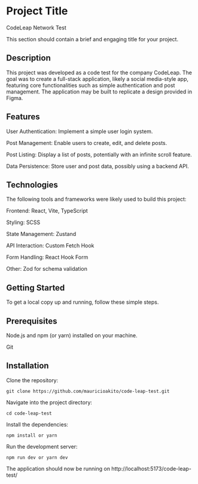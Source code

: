 # Project Title
CodeLeap Network Test

This section should contain a brief and engaging title for your project.

## Description
This project was developed as a code test for the company CodeLeap. The goal was to create a full-stack application, likely a social media-style app, featuring core functionalities such as simple authentication and post management. The application may be built to replicate a design provided in Figma.

## Features
User Authentication: Implement a simple user login system.

Post Management: Enable users to create, edit, and delete posts.

Post Listing: Display a list of posts, potentially with an infinite scroll feature.

Data Persistence: Store user and post data, possibly using a backend API.

## Technologies
The following tools and frameworks were likely used to build this project:

Frontend: React, Vite, TypeScript

Styling: SCSS

State Management: Zustand

API Interaction: Custom Fetch Hook

Form Handling: React Hook Form

Other: Zod for schema validation

## Getting Started
To get a local copy up and running, follow these simple steps.

## Prerequisites
Node.js and npm (or yarn) installed on your machine.

Git

## Installation
Clone the repository:
```
git clone https://github.com/mauricioakito/code-leap-test.git
```
Navigate into the project directory:
```
cd code-leap-test
```
Install the dependencies:
```
npm install or yarn
```
Run the development server:
```
npm run dev or yarn dev
```
The application should now be running on  http://localhost:5173/code-leap-test/